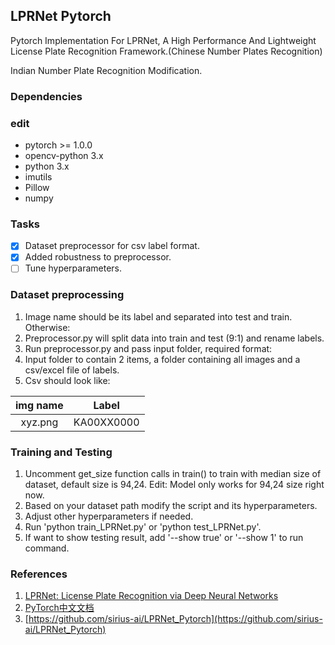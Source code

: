 ## LPRNet Pytorch
Pytorch Implementation For LPRNet, A High Performance And Lightweight License Plate Recognition Framework.(Chinese Number Plates Recognition)

Indian Number Plate Recognition Modification.

### Dependencies
### edit
- pytorch >= 1.0.0
- opencv-python 3.x
- python 3.x
- imutils
- Pillow
- numpy

### Tasks

- [x] Dataset preprocessor for csv label format. 
- [x] Added robustness to preprocessor. 
- [ ] Tune hyperparameters.

### Dataset preprocessing

1. Image name should be its label and separated into test and train. Otherwise:
2. Preprocessor.py will split data into train and test (9:1) and rename labels.
3. Run preprocessor.py and pass input folder, required format:
4. Input folder to contain 2 items, a folder containing all images and a csv/excel file of labels.
5. Csv should look like:

| img name | Label |
| :----: | :----: |
| xyz.png  | KA00XX0000 |


### Training and Testing

1. Uncomment get_size function calls in train() to train with median size of dataset, default size is 94,24. Edit: Model only works for 94,24 size right now.
2. Based on your dataset path modify the script and its hyperparameters.
3. Adjust other hyperparameters if needed.
4. Run 'python train_LPRNet.py' or 'python test_LPRNet.py'.
5. If want to show testing result, add '--show true' or '--show 1' to run command.


### References

1. [LPRNet: License Plate Recognition via Deep Neural Networks](https://arxiv.org/abs/1806.10447v1)
2. [PyTorch中文文档](https://pytorch-cn.readthedocs.io/zh/latest/)
3. [https://github.com/sirius-ai/LPRNet_Pytorch](https://github.com/sirius-ai/LPRNet_Pytorch)
